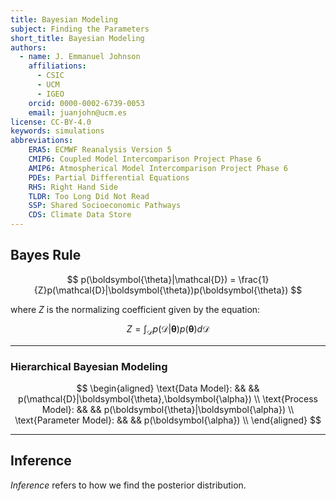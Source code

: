 ```yaml
---
title: Bayesian Modeling
subject: Finding the Parameters
short_title: Bayesian Modeling
authors:
  - name: J. Emmanuel Johnson
    affiliations:
      - CSIC
      - UCM
      - IGEO
    orcid: 0000-0002-6739-0053
    email: juanjohn@ucm.es
license: CC-BY-4.0
keywords: simulations
abbreviations:
    ERA5: ECMWF Reanalysis Version 5
    CMIP6: Coupled Model Intercomparison Project Phase 6
    AMIP6: Atmospherical Model Intercomparison Project Phase 6
    PDEs: Partial Differential Equations
    RHS: Right Hand Side
    TLDR: Too Long Did Not Read
    SSP: Shared Socioeconomic Pathways
    CDS: Climate Data Store
---
```



## Bayes Rule

$$
p(\boldsymbol{\theta}|\mathcal{D}) = \frac{1}{Z}p(\mathcal{D}|\boldsymbol{\theta})p(\boldsymbol{\theta})
$$

where $Z$ is the normalizing coefficient given by the equation:

$$
Z = \int_\mathcal{D} p(\mathcal{D}|\boldsymbol{\theta})p(\boldsymbol{\theta})d\mathcal{D}
$$

***

### Hierarchical Bayesian Modeling

$$
\begin{aligned}
\text{Data Model}: && &&
p(\mathcal{D}|\boldsymbol{\theta},\boldsymbol{\alpha}) \\
\text{Process Model}: && &&
p(\boldsymbol{\theta}|\boldsymbol{\alpha}) \\
\text{Parameter Model}: && &&
p(\boldsymbol{\alpha}) \\
\end{aligned}
$$

***

## Inference

*Inference* refers to how we find the posterior distribution.